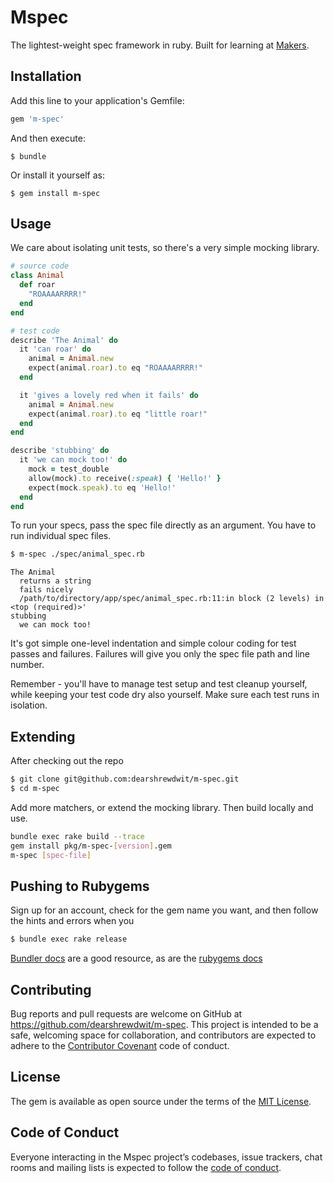 # Mspec

The lightest-weight spec framework in ruby. Built for learning at [Makers](https://makers.tech).

## Installation

Add this line to your application's Gemfile:

```ruby
gem 'm-spec'
```

And then execute:

    $ bundle

Or install it yourself as:

    $ gem install m-spec

## Usage

We care about isolating unit tests, so there's a very simple mocking library.

```ruby
# source code
class Animal
  def roar
    "ROAAAARRRR!"
  end
end

# test code
describe 'The Animal' do
  it 'can roar' do
    animal = Animal.new
    expect(animal.roar).to eq "ROAAAARRRR!"
  end

  it 'gives a lovely red when it fails' do
    animal = Animal.new
    expect(animal.roar).to eq "little roar!"
  end
end

describe 'stubbing' do
  it 'we can mock too!' do
    mock = test_double
    allow(mock).to receive(:speak) { 'Hello!' }
    expect(mock.speak).to eq 'Hello!'
  end
end
```

To run your specs, pass the spec file directly as an argument. You have to run individual spec files.

```sh
$ m-spec ./spec/animal_spec.rb
```

```
The Animal
  returns a string
  fails nicely
  /path/to/directory/app/spec/animal_spec.rb:11:in block (2 levels) in <top (required)>'
stubbing
  we can mock too!
```

It's got simple one-level indentation and simple colour coding for test passes and failures. Failures will give you only the spec file path and line number.

Remember - you'll have to manage test setup and test cleanup yourself, while keeping your test code dry also yourself. Make sure each test runs in isolation.

## Extending

After checking out the repo
```sh
$ git clone git@github.com:dearshrewdwit/m-spec.git
$ cd m-spec
```
Add more matchers, or extend the mocking library. Then build locally and use.
```sh
bundle exec rake build --trace
gem install pkg/m-spec-[version].gem
m-spec [spec-file]
```

## Pushing to Rubygems
Sign up for an account, check for the gem name you want, and then follow the hints and errors when you
```sh
$ bundle exec rake release
```

[Bundler docs](https://bundler.io/guides/creating_gem.html) are a good resource, as are the [rubygems docs](https://guides.rubygems.org/publishing/)

## Contributing

Bug reports and pull requests are welcome on GitHub at https://github.com/dearshrewdwit/m-spec. This project is intended to be a safe, welcoming space for collaboration, and contributors are expected to adhere to the [Contributor Covenant](http://contributor-covenant.org) code of conduct.

## License

The gem is available as open source under the terms of the [MIT License](https://opensource.org/licenses/MIT).

## Code of Conduct

Everyone interacting in the Mspec project’s codebases, issue trackers, chat rooms and mailing lists is expected to follow the [code of conduct](https://github.com/dearshrewdwit/m-spec/blob/master/CODE_OF_CONDUCT.md).
